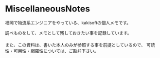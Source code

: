 # MiscellaneousNotes
福岡で物流系エンジニアをやっている、kakisoftの個人メモです。  

調べものをして、メモとして残しておきたい事を記録しています。  
　  
また、この資料は、書いた本人のみが参照する事を前提としているので、
可読性・可用性・網羅性については、ご勘弁下さい。

